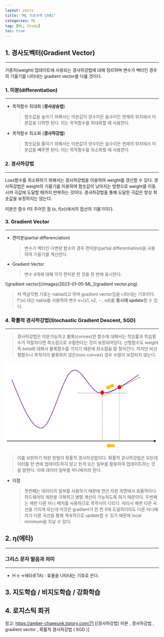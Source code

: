 ```yaml
---
layout: posts
title: "ML 기초수학 Ch01"
categories: ML
tag: [ML, Study]
toc: true
---
```


## 1. 경사도벡터(Gradient Vector)

---

가중치(weight) 업데이트에 사용되는 경사하강법에 대해 정리하며 변수가 벡터인 경우의 기울기를 나타내는 gradient vector를 다룰 것이다.

### **1. 미분(differentiation)**

---

- 목적함수 최대화 (**경사상승법**)

  > 함숫값을 높이기 위해서는 미분값이 양수이든 음수이든 현재의 위치에서 미분값을 더하면 된다. 이는 목적함수를 최대화할 때 사용한다.

- 목적함수 최소화 (**경사하강법**)
  > 함숫값을 줄이기 위해서는 미분값이 양수이든 음수이든 현재의 위치에서 미분값을 빼주면 된다. 이는 목적함수를 최소화할 때 사용한다.

### **2. 경사하강법**

---

Loss함수를 최소화하기 위해서는 경사하강법을 이용하여 weight를 갱신할 수 있다. 경사하강법은 weight의 기울기를 이용하여 함숫값이 낮아지는 방향으로 weight를 이동시켜 극값에 도달할 때까지 반복하는 것이다. 경사하강법을 통해 도달한 극값은 항상 최솟값을 보장하지는 않는다.

미분은 함수 f의 주어진 점 (x, f(x))에서의 접선의 기울기이다.

### **3. Gradient Vector**

---

- 편미분(partial differenciation)

  > 변수가 벡터인 다변량 함수의 경우 편미분(partial differentiation)을 사용하여 기울기를 계산한다.

- Gradient Vector
  > 변수 d개에 대해 각각 편미분 한 것을 한 번에 표시한다.

![gradient vector](/images/2023-01-05-ML_1/gradient vector.png)

> 저 역삼각형 기호는 nabla라고 하며 gradient vector임을 나타내는 기호이다. f'(x) 대신 nabla를 사용하여 변수 x=(x1, x2, ···, xd)를 **동시에 update**할 수 있다.

### **4. 확률적 경사하강법(Stochastic Gradient Descent, SGD)**

---

> 경사하강법은 미분가능하고 볼록(convex)한 함수에 대해서는 학습률과 학습횟수가 적절하다면 최소점으로 수렴한다는 것이 보장되어있다. 선형함수도 weight 즉 beta에 대해서 볼록함수를 가지기 때문에 최소점을 잘 찾아간다. 하지만 비선형함수나 목적식이 볼록하지 않은(non-convex) 경우 수렴이 보장되지 않는다.

![확률적_경사하강법](/images/2023-01-05-ML_1/확률적_경사하강법.png)

> 이를 보완하기 위한 방법이 확률적 경사하강법이다. 확률적 경사하강법은 모든데이터를 한 번에 업데이트하지 않고 한개 또는 일부를 활용하여 업데이트하는 것을 말한다. 이때 데이터 일부를 미니배치라 한다.

- 이점
  > 첫번째는 데이터의 일부를 사용하기 때문에 연산 자원 측면에서 효율적이다. 하드웨어의 제한을 극복하고 병렬 계산이 가능하도록 하기 때문이다.
  > 두번째는 매번 다른 미니 배치를 사용하므로 목적식이 다르다. 따라서 매번 다른 곡선을 가지게 되는데 이것은 gradient가 한 번 0에 도달하더라도 다른 미니배치가 다른 곡선을 통해 계속적으로 update할 수 있기 때문에 local minimum을 지날 수 있다.

## 2. η(에타)

---

### 그리스 문자 발음과 의미

---

- Η η →에타(ETA) : 효율을 나타내는 기호로 쓴다.

## 3. 지도학습 / 비지도학습 / 강화학습

## 4. 로지스틱 회귀

참고: https://amber-chaeeunk.tistory.com/71 [[경사하강법] 미분 , 경사하강법 , gradient vector , 확률적 경사하강법 ( SGD )]
